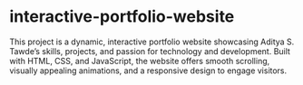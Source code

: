 # interactive-portfolio-website
This project is a dynamic, interactive portfolio website showcasing Aditya S. Tawde’s skills, projects, and passion for technology and development. Built with HTML, CSS, and JavaScript, the website offers smooth scrolling, visually appealing animations, and a responsive design to engage visitors.
